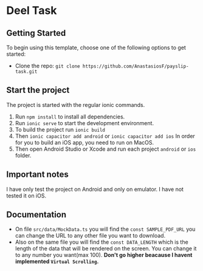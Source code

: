 # Deel Task


## Getting Started

To begin using this template, choose one of the following options to get started:
* Clone the repo: `git clone https://github.com/AnastasiosF/payslip-task.git`



## Start the project
The project is started with the regular ionic commands.

1. Run `npm install` to install all dependencies.
2. Run `ionic serve` to start the development environment.
3. To build the project run `ionic build`
4. Then `ionic capacitor add android` or `ionic capacitor add ios` In order for you to build an iOS app, you need to run on MacOS.
5. Then open Android Studio or Xcode and run each project `android` or `ios` folder.


## Important notes
I have only test the project on Android and only on emulator. I have not tested it on iOS.


## Documentation
* On file `src/data/MockData.ts` you will find the `const SAMPLE_PDF_URL` you can change the URL to any other file you want to download.
* Also on the same file you will find the `const DATA_LENGTH` which is the length of the data that will be rendered on the screen. 
You can change it to any number you want(max 100). **Don't go higher beacause I havent implemented `Virtual Scrolling`.**
